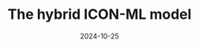---
title: "The hybrid ICON-ML model"
date: "2024-10-25"
speaker: "Veronika Eyring"
affiliation: "ERC USMILE"
link: ""
img: "veronika.webp"
---